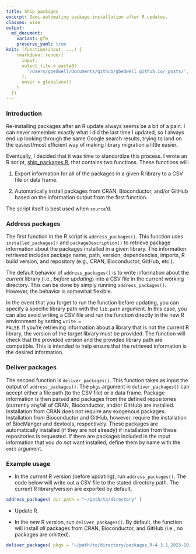 ```yaml
---
title: Ship packages
excerpt: Semi-automating package installation after R updates.
classes: wide
output:
  md_document:
    variant: gfm
    preserve_yaml: true
knit: (function(input, ...) {
    rmarkdown::render(
      input,
      output_file = paste0(
        '/Users/gbedwell/Documents/github/gbedwell.github.io/_posts/', '2023-08-01', '-', 'ship_packages','.md'
      ),
      envir = globalenv()
    )
  })
---
```


### Introduction

Re-installing packages after an R update always seems be a bit of a
pain. I can never remember exactly what I did the last time I updated,
so I always end up looking through the same Google search results,
trying to land on the easiest/most efficient way of making library
migration a little easier.

Eventually, I decided that it was time to standardize this process. I
wrote an R script,
[ship_packages.R](https://github.com/gbedwell/ship_packages), that
contains two functions. These functions will:

1.  Export information for all of the packages in a given R library to a
    CSV file or data frame.

2.  Automatically install packages from CRAN, Bioconductor, and/or
    GitHub based on the information output from the first function.

The script itself is best used when <code>source</code>’d.

### Address packages

The first function in the R script is <code>address_packages()</code>.
This function uses <code>installed_packages()</code> and
<code>packageDescription()</code> to retrieve package information about
the packages installed in a given library. The information retrieved
includes package name, path, version, dependencies, imports, R build
version, and repository (e.g., CRAN, Bioconductor, GitHub, etc.).

Τhe default behavior of <code>address_packages()</code> is to write
information about the <i>current</i> library (i.e., <i>before
updating</i>) into a CSV file in the current working directory. This can
be done by simply running <code>address_packages()</code>. However, the
behavior is somewhat flexible.

In the event that you forget to run the function before updating, you
can specify a specific library path with the <code>lib.path</code>
argument. In this case, you can also avoid writing a CSV file and run
the function directly in the new R environment by setting <code>write =
FALSE</code>. If you’re retrieving information about a library that is
not the current R library, the version of the <i>target</i> library must
be provided. The function will check that the provided version and the
provided library path are compatible. This is intended to help ensure
that the retrieved information is the desired information.

### Deliver packages

The second function is <code>deliver_packages()</code>. This function
takes as input the output of <code>address_packages()</code>. The
<code>pkgs</code> argument in <code>deliver_packages()</code> can accept
either a file path (to the CSV file) or a data frame. Package
information is then parsed and packages from the defined repositories
(currently any/all of CRAN, Bioconductor, and/or GitHub) are installed.
Installation from CRAN does not require any exogenous packages.
Installation from Bioconductor and GitHub, however, require the
installation of BiocManger and devtools, respectively. These packages
are automatically installed (if they are not already) if installation
from these repositories is requested. If there are packages included in
the input information that you <i>do not</i> want installed, define them
by name with the <code>omit</code> argument.

### Example usage

- In the <i>current</i> R version (before updating), run
  <code>address_packages()</code>. The code below will write out a CSV
  file to the stated directory path. The current R library/version are
  exported by default.

``` r
address_packages( dir.path = "~/path/to/directory" )
```

- Update R.

- In the <i>new</i> R version, run <code>deliver_packages()</code>. By
  default, the function will install <i>all</i> packages from CRAN,
  Bioconductor, and GitHub (i.e., no packages are omitted).

``` r
deliver_packages( pkgs = "~/path/to/directory/packages_R-4.3.1_2023-10-25.csv" )
```
